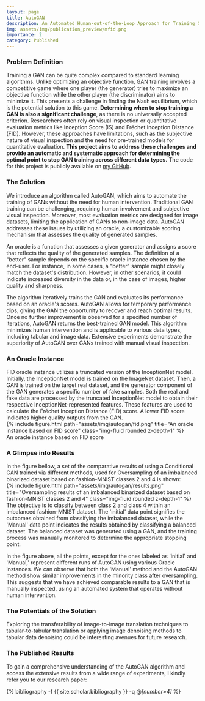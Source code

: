 ```yaml
---
layout: page
title: AutoGAN 
description: An Automated Human-out-of-the-Loop Approach for Training Generative Adversarial Networks
img: assets/img/publication_preview/mfid.png
importance: 2
category: Published
---
```


<h3>Problem Definition</h3>

Training a GAN can be quite complex compared to standard learning algorithms. Unlike optimizing an objective function, GAN training involves a competitive game where one player (the generator) tries to maximize an objective function while the other player (the discriminator) aims to minimize it. This presents a challenge in finding the Nash equilibrium, which is the potential solution to this game. <strong> Determining when to stop training a GAN is also a significant challenge</strong>, as there is no universally accepted criterion. Researchers often rely on visual inspection or quantitative evaluation metrics like Inception Score (IS) and Fréchet Inception Distance (FID). However, these approaches have limitations, such as the subjective nature of visual inspection and the need for pre-trained models for quantitative evaluation. <strong>This project aims to address these challenges and provide an automatic and systematic approach for determining the optimal point to stop GAN training across different data types.</strong> The code for this project is publicly available on <a href="https://github.com/enazari/autoGAN" style=" text-decoration: underline;">my GitHub</a>.

<h3>The Solution</h3>

We introduce an algorithm called AutoGAN, which aims to automate the training of GANs without the need for human intervention. Traditional GAN training can be challenging, requiring human involvement and subjective visual inspection. Moreover, most evaluation metrics are designed for image datasets, limiting the application of GANs to non-image data. AutoGAN addresses these issues by utilizing an oracle, a customizable scoring mechanism that assesses the quality of generated samples. 

An oracle is a function that assesses a given generator and assigns a score that reflects the quality of the generated samples. The definition of a "better" sample depends on the specific oracle instance chosen by the end-user. For instance, in some cases, a "better" sample might closely match the dataset's distribution. However, in other scenarios, it could indicate increased diversity in the data or, in the case of images, higher quality and sharpness. 

The algorithm iteratively trains the GAN and evaluates its performance based on an oracle's scores. AutoGAN allows for temporary performance dips, giving the GAN the opportunity to recover and reach optimal results. Once no further improvement is observed for a specified number of iterations, AutoGAN returns the best-trained GAN model. This algorithm minimizes human intervention and is applicable to various data types, including tabular and image data. Extensive experiments demonstrate the superiority of AutoGAN over GANs trained with manual visual inspection.



<h3>An Oracle Instance</h3>
FID oracle instance utilizes a truncated version of the InceptionNet model. Initially, the InceptionNet model is trained on the ImageNet dataset. Then, a GAN is trained on the target real dataset, and the generator component of the GAN generates a specific number of fake samples. Both the real and fake data are processed by the truncated InceptionNet model to obtain their respective InceptionNet-represented features. These features are used to calculate the Fréchet Inception Distance (FID) score. A lower FID score indicates higher quality outputs from the GAN.
<div class="row">
    <div class='container' style='max-width: 100%;'>
    <div class="col-sm mt-3 mt-md-0">
        {% include figure.html path="assets/img/autogan/fid.png" title="An oracle instance based on FID score" class="img-fluid rounded z-depth-1" %}
    </div>
        </div>

</div>
<div class="caption">
    An oracle instance based on FID score
</div>

<h3>A Glimpse into Results</h3>
In the figure bellow, a set of the comparative results of using a Conditional GAN trained via different methods, used for Oversampling of an imbalanced binarized dataset based on fashion-MNIST classes 2 and 4 is shown:
<div class="row">
    <div class='container' style='max-width: 100%;'>
    <div class="col-sm mt-3 mt-md-0">
        {% include figure.html path="assets/img/autogan/results.png" title="Oversampling results of an imbalanced binarized dataset based on fashion-MNIST classes 2 and 4" class="img-fluid rounded z-depth-1" %}
    </div>
        </div>

</div>
<div class="caption">
    The objective is to classify between class 2 and class 4 within an imbalanced fashion-MNIST dataset. The 'initial' data point signifies the outcomes obtained from classifying the imbalanced dataset, while the 'Manual' data point indicates the results obtained by classifying a balanced dataset. The balanced dataset was generated using a GAN, and the training process was manually monitored to determine the appropriate stopping point.
</div>

In the figure above, all the points, except for the ones labeled as 'initial' and 'Manual,' represent different runs of AutoGAN using various Oracle instances. We can observe that both the 'Manual' method and the AutoGAN method show similar improvements in the minority class after oversampling. This suggests that we have achieved comparable results to a GAN that is manually inspected, using an automated system that operates without human intervention.

<h3>The Potentials of the Solution</h3>
Exploring the transferability of image-to-image translation techniques to tabular-to-tabular translation or applying image denoising methods to tabular data denoising could be interesting avenues for future research.


<h3>The Published Results</h3>
To gain a comprehensive understanding of the AutoGAN algorithm and access the extensive results from a wide range of experiments, I kindly refer you to our research paper:
<div class='container' >
<div class="publications">

  {% bibliography -f {{ site.scholar.bibliography }} -q @*[number=4]* %}

</div>
</div>

<!-- <div class='container' >
 The code for AutoGAN can be found at <a href='https://github.com/enazari/autoGAN'>https://github.com/enazari/autoGAN</a>.
</div> -->

